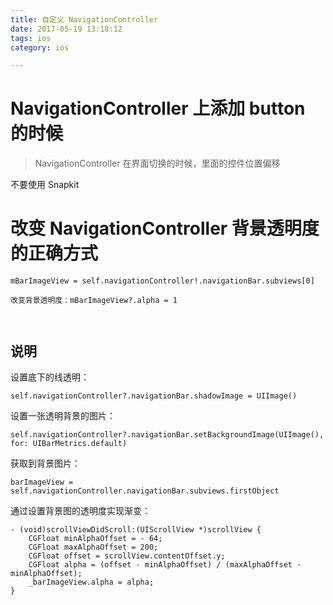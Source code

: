 ```yaml
---
title: 自定义 NavigationController
date: 2017-05-19 13:18:12
tags: ios
category: ios

---
```


# NavigationController 上添加 button 的时候

>NavigationController 在界面切换的时候，里面的控件位置偏移

不要使用 Snapkit



# 改变 NavigationController 背景透明度的正确方式

```
mBarImageView = self.navigationController!.navigationBar.subviews[0]

改变背景透明度：mBarImageView?.alpha = 1



```


<!--more-->

## 说明

设置底下的线透明：

```
self.navigationController?.navigationBar.shadowImage = UIImage()
```

设置一张透明背景的图片：

```
self.navigationController?.navigationBar.setBackgroundImage(UIImage(), for: UIBarMetrics.default)
```

获取到背景图片：

```
barImageView = self.navigationController.navigationBar.subviews.firstObject
```

通过设置背景图的透明度实现渐变：

```
- (void)scrollViewDidScroll:(UIScrollView *)scrollView {
    CGFloat minAlphaOffset = - 64;
    CGFloat maxAlphaOffset = 200;
    CGFloat offset = scrollView.contentOffset.y;
    CGFloat alpha = (offset - minAlphaOffset) / (maxAlphaOffset - minAlphaOffset);
    _barImageView.alpha = alpha;
}
```